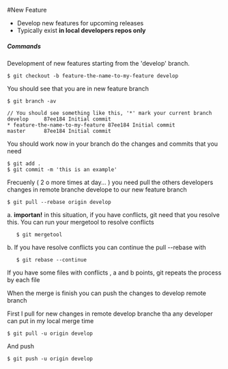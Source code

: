 #New Feature

* Develop new features for upcoming releases
* Typically exist **in local developers repos only**

##### Commands

Development of new features starting from the 'develop' branch.

    $ git checkout -b feature-the-name-to-my-feature develop
   
You should see that you are in new feature branch
    
    $ git branch -av    
    
    // You should see something like this, '*' mark your current branch    
    develop     87ee184 Initial commit
    * feature-the-name-to-my-feature 87ee184 Initial commit
    master      87ee184 Initial commit
    
    
You should work now in your branch do the changes and commits that you need

    $ git add .
    $ git commit -m 'this is an example' 
    
Frecuenly ( 2 o more times at day... ) you need pull the others developers changes in remote branche develope to our new feature branch

	$ git pull --rebase origin develop
	
a. **importan!** in this situation, if you have conflicts, git need that you resolve this. You can run your mergetool to resolve conflicts

       $ git mergetool
    
b. If you have resolve conflicts you can continue the pull --rebase with

	   $ git rebase --continue
	
If you have some files with conflicts , a and b points, git repeats the process by each file

When the merge is finish you can push the changes to develop remote branch

First I pull for new changes in remote develop branche tha any developer can put in my local merge time

    $ git pull -u origin develop
    
And push

    $ git push -u origin develop

